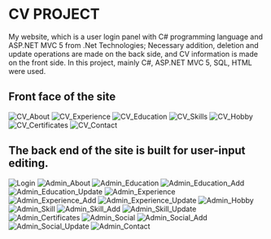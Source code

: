 # CV PROJECT
My website, which is a user login panel with C# programming language and ASP.NET MVC 5 from .Net Technologies; Necessary addition, deletion and update operations are made on the back side, and CV information is made on the front side. In this project, mainly C#, ASP.NET MVC 5, SQL, HTML were used.

Front face of the site
----------------------
![CV_About](https://github.com/ESoftWar/MVCV/assets/137641919/6a1a90e6-b98a-4bc4-b9dc-cc173b546a09)
![CV_Experience](https://github.com/ESoftWar/MVCV/assets/137641919/139c4078-1e96-4020-afe5-a2651af43928)
![CV_Education](https://github.com/ESoftWar/MVCV/assets/137641919/bc8884a8-8adf-4577-98c4-c922ec88efe8)
![CV_Skills](https://github.com/ESoftWar/MVCV/assets/137641919/a7b2ba0e-5895-4161-87f1-d558538617a8)
![CV_Hobby](https://github.com/ESoftWar/MVCV/assets/137641919/1b9e16f1-b94d-4047-a43d-f74bedeeebef)
![CV_Certificates](https://github.com/ESoftWar/MVCV/assets/137641919/b6ac78a1-7fa9-4538-8bc3-aeb1337f31fd)
![CV_Contact](https://github.com/ESoftWar/MVCV/assets/137641919/3ea234d2-d808-4fc4-a42e-12a202be19e3)


The back end of the site is built for user-input editing.
---------------------------------------------------------
![Login](https://github.com/ESoftWar/MVCV/assets/137641919/525c8ef2-ce5d-44bd-8d90-fc043a1edc9f)
![Admin_About](https://github.com/ESoftWar/MVCV/assets/137641919/a8702218-d440-4ceb-9f98-634e34ff0d64)
![Admin_Education](https://github.com/ESoftWar/MVCV/assets/137641919/e899ac3e-ec52-48eb-9830-589cbe7ebe1a)
![Admin_Education_Add](https://github.com/ESoftWar/MVCV/assets/137641919/39394712-dc38-4184-b92e-f51211292424)
![Admin_Education_Update](https://github.com/ESoftWar/MVCV/assets/137641919/cce6d88d-fac2-48dd-bbd0-468a01e22016)
![Admin_Experience](https://github.com/ESoftWar/MVCV/assets/137641919/8d0911c9-a3ca-43b4-ba46-48a5736794e0)
![Admin_Experience_Add](https://github.com/ESoftWar/MVCV/assets/137641919/d585a845-3e9f-4e1e-bcec-a33603f7376f)
![Admin_Experience_Update](https://github.com/ESoftWar/MVCV/assets/137641919/1cff34e9-c8ed-47d8-a813-508c6edc1a50)
![Admin_Hobby](https://github.com/ESoftWar/MVCV/assets/137641919/6257d241-bfb9-40a8-89b7-e71608534914)
![Admin_Skill](https://github.com/ESoftWar/MVCV/assets/137641919/b4e42ef8-a6b4-4298-a171-e4d4c97efbee)
![Admin_Skill_Add](https://github.com/ESoftWar/MVCV/assets/137641919/fa152f9d-7ed9-46d6-af7a-7eeb7bd4de86)
![Admin_Skill_Update](https://github.com/ESoftWar/MVCV/assets/137641919/6e544d10-57c1-4947-b232-7c8aadcbb928)
![Admin_Certificates](https://github.com/ESoftWar/MVCV/assets/137641919/39c581dd-dba2-4964-8be3-39fd21e14b99)
![Admin_Social](https://github.com/ESoftWar/MVCV/assets/137641919/765b1e00-e237-43ed-bf02-3b82d631c87a)
![Admin_Social_Add](https://github.com/ESoftWar/MVCV/assets/137641919/5550d955-b9be-406c-9eeb-a348ad56d758)
![Admin_Social_Update](https://github.com/ESoftWar/MVCV/assets/137641919/68d4c6fb-42ee-434f-8552-988deea81ac2)
![Admin_Contact](https://github.com/ESoftWar/MVCV/assets/137641919/482bb5ee-ce0f-4ae3-8a1d-4523bccf6286)
